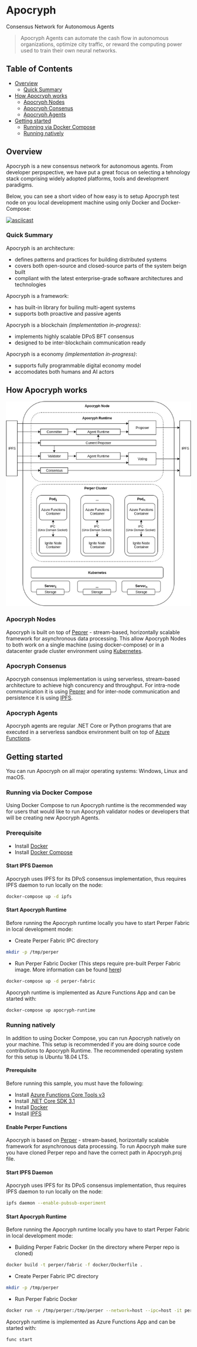 # Apocryph 
Consensus Network for Autonomous Agents

> Apocryph Agents can automate the cash flow in autonomous organizations, optimize city traffic, or reward the computing power used to train their own neural networks.
## Table of Contents

- [Overview](#overview)
  - [Quick Summary](#quick-summary)
- [How Apocryph works](#how-apocryph-works)
  - [Apocryph Nodes](#apocryph-nodes)
  - [Apocryph Consenus](#apocryph-consenus)
  - [Apocryph Agents](#apocryph-agents)
- [Getting started](#getting-started)
  - [Running via Docker Compose](#running-via-docker-compose)
  - [Running natively](#running-natively)

## Overview

Apocryph is a new consensus network for autonomous agents. From developer perpspective,
we have put a great focus on selecting a tehnology stack comprising widely adopted platforms,
tools and development paradigms.

Below, you can see a short video of how easy is to setup Apocryph test node on you 
local development machine using only Docker and Docker-Compose:

[![asciicast](https://asciinema.org/a/295036.svg)](https://asciinema.org/a/295036?speed=2)

### Quick Summary

Apocryph is an architecture:

- defines patterns and practices for building distributed systems
- covers both open-source and closed-source parts of the system beign built
- compliant with the latest enterprise-grade software architectures and technologies

Apocryph is a framework:

- has built-in library for builing multi-agent systems
- supports both proactive and passive agents

Apocryph is a blockchain *(implementation in-progress)*:

- implements highly scalable DPoS BFT consensus 
- designed to be inter-blockchain communication ready

Apocryph is a economy *(implementation in-progress)*:

- supports fully programmable digital economy model
- accomodates both humans and AI actors 

## How Apocryph works

![Architecture Overview](docs/images/architecture_overview.jpg "Architecture Overview")

### Apocryph Nodes

Apocryph is built on top of [Peprer](https://github.com/obecto/perper) - stream-based, horizontally 
scalable framework for asynchronous data processing. This allow Apocryph Nodes to both
work on a single machine (using docker-compose) or in a datacenter grade cluster environment
using [Kubernetes](http://kubernetes.io/).

### Apocryph Consenus

Apocryph consensus implementation is using serverless, stream-based architecture to 
achieve high concurency and throughput. For intra-node communication it is using [Peprer](https://github.com/obecto/perper) 
and for inter-node communication and persistence it is using [IPFS](https://ipfs.io/). 

### Apocryph Agents

Apocryph agents are regular .NET Core or Python programs that are executed 
in a serverless sandbox environment built on top of [Azure Functions](https://docs.microsoft.com/en-us/azure/azure-functions/).

## Getting started

You can run Apocryph on all major operating systems: Windows, Linux and macOS.

### Running via Docker Compose
Using Docker Compose to run Apocryph runtime is the recommended way for users that
would like to run Apocryph validator nodes or developers that will be creating
new Apocryph Agents.

### Prerequisite
- Install [Docker](https://docs.docker.com/install/)
- Install [Docker Compose](https://docs.docker.com/compose/install/)

#### Start IPFS Daemon

Apocryph uses IPFS for its DPoS consensus implementation, thus requires IPFS daemon to run locally on the node:

```bash
docker-compose up -d ipfs
```

#### Start Apocryph Runtime

Before running the Apocryph runtime locally you have to start Perper Fabric in local 
development mode:

- Create Perper Fabric IPC directory  
```bash
mkdir -p /tmp/perper
```
- Run Perper Fabric Docker (This steps require pre-built Perper Fabric image. More information can be found [here](https://github.com/obecto/perper))
```bash
docker-compose up -d perper-fabric
```

Apocryph runtime is implemented as Azure Functions App and can be started with:
```bash
docker-compose up apocryph-runtime
```

### Running natively

In addition to using Docker Compose, you can run Apocryph natively on your machine.
This setup is recommended if you are doing source code contributions to Apocryph Runtime.
The recommended operating system for this setup is Ubuntu 18.04 LTS. 

#### Prerequisite

Before running this sample, you must have the following:

- Install [Azure Functions Core Tools v3](https://docs.microsoft.com/en-us/azure/azure-functions/functions-run-local#v2)
- Install [.NET Core SDK 3.1](https://dotnet.microsoft.com/download/dotnet-core/3.1)
- Install [Docker](https://docs.docker.com/install/)
- Install [IPFS](https://ipfs.io/#install)

#### Enable Perper Functions

Apocryph is based on [Perper](https://github.com/obecto/perper) - stream-based,
horizontally scalable framework for asynchronous data processing. To run Apocryph 
make sure you have cloned Perper repo and have the correct path in Apocryph.proj file.

#### Start IPFS Daemon

Apocryph uses IPFS for its DPoS consensus implementation, thus requires IPFS daemon to run locally on the node:

```bash
ipfs daemon --enable-pubsub-experiment
```

#### Start Apocryph Runtime

Before running the Apocryph runtime locally you have to start Perper Fabric in local 
development mode:

- Building Perper Fabric Docker (in the directory where Perper repo is cloned)
```bash
docker build -t perper/fabric -f docker/Dockerfile .
```
- Create Perper Fabric IPC directory  
```bash
mkdir -p /tmp/perper
```
- Run Perper Fabric Docker 
```bash
docker run -v /tmp/perper:/tmp/perper --network=host --ipc=host -it perper/fabric
```

Apocryph runtime is implemented as Azure Functions App and can be started with:
```bash
func start
```
